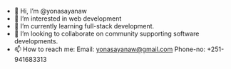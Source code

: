 - 👋 Hi, I’m @yonasayanaw
- 👀 I’m interested in web development 
- 🌱 I’m currently learning full-stack development.
- 💞️ I’m looking to collaborate on community supporting software developments.
- 📫 How to reach me: 
           Email: yonasayanaw@gmail.com
           Phone-no: +251-941683313
<!---
yonasayanaw/yonasayanaw is a ✨ special ✨ repository because its `README.md` (this file) appears on your GitHub profile.
You can click the Preview link to take a look at your changes.
--->
